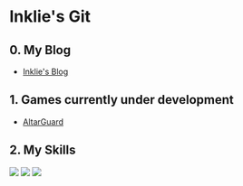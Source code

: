 lnklie's Git
=============
**0. My Blog**
-------------
 - [Inklie's Blog](https://blog.naver.com/rnlgus1126, "Blog link")

**1. Games currently under development**
-------------
 - [AltarGuard](https://blog.naver.com/rnlgus1126/222678280044, "Development Log")
 
**2. My Skills**   
-------------
<img src="https://img.shields.io/badge/-C-A8B9CC?style=flat-square&logo=C&logoColor=black"/> <img src="https://img.shields.io/badge/-C Sharp-239120?style=flat-square&logo=C Sharp&logoColor=white"/> <img src="https://img.shields.io/badge/-Unity-FFFFFF?style=flat-square&logo=Unity&logoColor=black"/>
